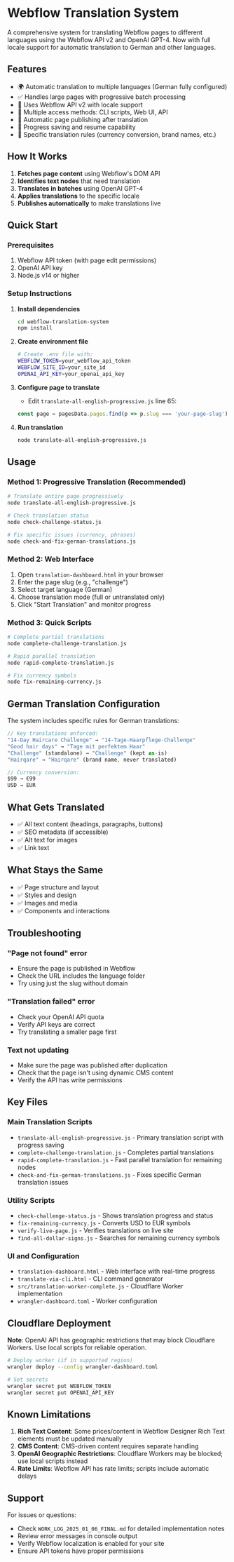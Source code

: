 # Webflow Translation System

A comprehensive system for translating Webflow pages to different languages using the Webflow API v2 and OpenAI GPT-4. Now with full locale support for automatic translation to German and other languages.

## Features

- 🌍 Automatic translation to multiple languages (German fully configured)
- ✅ Handles large pages with progressive batch processing
- 🔄 Uses Webflow API v2 with locale support
- 📝 Multiple access methods: CLI scripts, Web UI, API
- 🚀 Automatic page publishing after translation
- 💾 Progress saving and resume capability
- 🔧 Specific translation rules (currency conversion, brand names, etc.)

## How It Works

1. **Fetches page content** using Webflow's DOM API
2. **Identifies text nodes** that need translation
3. **Translates in batches** using OpenAI GPT-4
4. **Applies translations** to the specific locale
5. **Publishes automatically** to make translations live

## Quick Start

### Prerequisites

1. Webflow API token (with page edit permissions)
2. OpenAI API key
3. Node.js v14 or higher

### Setup Instructions

1. **Install dependencies**
   ```bash
   cd webflow-translation-system
   npm install
   ```

2. **Create environment file**
   ```bash
   # Create .env file with:
   WEBFLOW_TOKEN=your_webflow_api_token
   WEBFLOW_SITE_ID=your_site_id
   OPENAI_API_KEY=your_openai_api_key
   ```

3. **Configure page to translate**
   - Edit `translate-all-english-progressive.js` line 65:
   ```javascript
   const page = pagesData.pages.find(p => p.slug === 'your-page-slug');
   ```

4. **Run translation**
   ```bash
   node translate-all-english-progressive.js
   ```

## Usage

### Method 1: Progressive Translation (Recommended)

```bash
# Translate entire page progressively
node translate-all-english-progressive.js

# Check translation status
node check-challenge-status.js

# Fix specific issues (currency, phrases)
node check-and-fix-german-translations.js
```

### Method 2: Web Interface

1. Open `translation-dashboard.html` in your browser
2. Enter the page slug (e.g., "challenge")
3. Select target language (German)
4. Choose translation mode (full or untranslated only)
5. Click "Start Translation" and monitor progress

### Method 3: Quick Scripts

```bash
# Complete partial translations
node complete-challenge-translation.js

# Rapid parallel translation
node rapid-complete-translation.js

# Fix currency symbols
node fix-remaining-currency.js
```

## German Translation Configuration

The system includes specific rules for German translations:

```javascript
// Key translations enforced:
"14-Day Haircare Challenge" → "14-Tage-Haarpflege-Challenge"
"Good hair days" → "Tage mit perfektem Haar"
"Challenge" (standalone) → "Challenge" (kept as-is)
"Hairqare" → "Hairqare" (brand name, never translated)

// Currency conversion:
$99 → €99
USD → EUR
```

## What Gets Translated

- ✅ All text content (headings, paragraphs, buttons)
- ✅ SEO metadata (if accessible)
- ✅ Alt text for images
- ✅ Link text

## What Stays the Same

- ✅ Page structure and layout
- ✅ Styles and design
- ✅ Images and media
- ✅ Components and interactions

## Troubleshooting

### "Page not found" error
- Ensure the page is published in Webflow
- Check the URL includes the language folder
- Try using just the slug without domain

### "Translation failed" error
- Check your OpenAI API quota
- Verify API keys are correct
- Try translating a smaller page first

### Text not updating
- Make sure the page was published after duplication
- Check that the page isn't using dynamic CMS content
- Verify the API has write permissions

## Key Files

### Main Translation Scripts
- `translate-all-english-progressive.js` - Primary translation script with progress saving
- `complete-challenge-translation.js` - Completes partial translations
- `rapid-complete-translation.js` - Fast parallel translation for remaining nodes
- `check-and-fix-german-translations.js` - Fixes specific German translation issues

### Utility Scripts
- `check-challenge-status.js` - Shows translation progress and status
- `fix-remaining-currency.js` - Converts USD to EUR symbols
- `verify-live-page.js` - Verifies translations on live site
- `find-all-dollar-signs.js` - Searches for remaining currency symbols

### UI and Configuration
- `translation-dashboard.html` - Web interface with real-time progress
- `translate-via-cli.html` - CLI command generator
- `src/translation-worker-complete.js` - Cloudflare Worker implementation
- `wrangler-dashboard.toml` - Worker configuration

## Cloudflare Deployment

**Note**: OpenAI API has geographic restrictions that may block Cloudflare Workers. Use local scripts for reliable operation.

```bash
# Deploy worker (if in supported region)
wrangler deploy --config wrangler-dashboard.toml

# Set secrets
wrangler secret put WEBFLOW_TOKEN
wrangler secret put OPENAI_API_KEY
```

## Known Limitations

1. **Rich Text Content**: Some prices/content in Webflow Designer Rich Text elements must be updated manually
2. **CMS Content**: CMS-driven content requires separate handling
3. **OpenAI Geographic Restrictions**: Cloudflare Workers may be blocked; use local scripts instead
4. **Rate Limits**: Webflow API has rate limits; scripts include automatic delays

## Support

For issues or questions:
- Check `WORK_LOG_2025_01_06_FINAL.md` for detailed implementation notes
- Review error messages in console output
- Verify Webflow localization is enabled for your site
- Ensure API tokens have proper permissions
